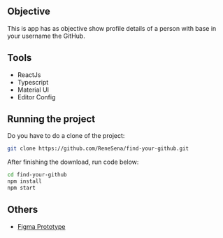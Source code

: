 ## Objective

This is app has as objective show profile details of a person with base in your username the GitHub.

## Tools

- ReactJs
- Typescript
- Material UI
- Editor Config

## Running the project

Do you have to do a clone of the project:

```bash
git clone https://github.com/ReneSena/find-your-github.git
```

After finishing the download, run code below:

```bash
cd find-your-github
npm install
npm start
```

## Others
- [Figma Prototype](https://www.figma.com/file/ZkrZVaUDmanTdWsSzF8VbE/Find-your-profile-on-github?node-id=0%3A1)

